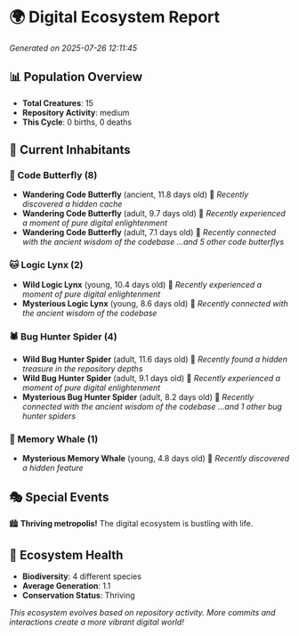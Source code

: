 # 🌍 Digital Ecosystem Report
*Generated on 2025-07-26 12:11:45*

## 📊 Population Overview
- **Total Creatures**: 15
- **Repository Activity**: medium
- **This Cycle**: 0 births, 0 deaths

## 👥 Current Inhabitants

### 🦋 Code Butterfly (8)
- **Wandering Code Butterfly** (ancient, 11.8 days old) 💛
  *Recently discovered a hidden cache*
- **Wandering Code Butterfly** (adult, 9.7 days old) 💚
  *Recently experienced a moment of pure digital enlightenment*
- **Wandering Code Butterfly** (adult, 7.1 days old) 💚
  *Recently connected with the ancient wisdom of the codebase*
  *...and 5 other code butterflys*

### 🐱 Logic Lynx (2)
- **Wild Logic Lynx** (young, 10.4 days old) 💚
  *Recently experienced a moment of pure digital enlightenment*
- **Mysterious Logic Lynx** (young, 8.6 days old) 💚
  *Recently connected with the ancient wisdom of the codebase*

### 🕷️ Bug Hunter Spider (4)
- **Wild Bug Hunter Spider** (adult, 11.6 days old) 💛
  *Recently found a hidden treasure in the repository depths*
- **Wild Bug Hunter Spider** (adult, 9.1 days old) 💚
  *Recently experienced a moment of pure digital enlightenment*
- **Mysterious Bug Hunter Spider** (adult, 8.2 days old) 💚
  *Recently connected with the ancient wisdom of the codebase*
  *...and 1 other bug hunter spiders*

### 🐋 Memory Whale (1)
- **Mysterious Memory Whale** (young, 4.8 days old) 💚
  *Recently discovered a hidden feature*

## 🎭 Special Events

🏙️ **Thriving metropolis!** The digital ecosystem is bustling with life.

## 🔬 Ecosystem Health
- **Biodiversity**: 4 different species
- **Average Generation**: 1.1
- **Conservation Status**: Thriving

*This ecosystem evolves based on repository activity. More commits and interactions create a more vibrant digital world!*